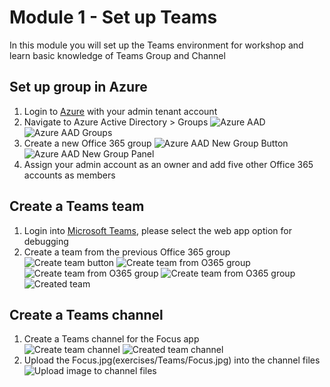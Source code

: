 # Module 1 - Set up Teams  
In this module you will set up the Teams environment for workshop and learn basic knowledge of Teams Group and Channel  

## Set up group in Azure
1. Login to [Azure](https://portal.azure.com) with your admin tenant account 
2. Navigate to Azure Active Directory > Groups 
![Azure AAD](imgs/aad.PNG "Azure active directory") 
![Azure AAD Groups](imgs/aadgroup.png "Azure AAD Groups") 
3. Create a new Office 365 group 
![Azure AAD New Group Button](imgs/addnewgroup1.png "Azure AAD New Group Button") 
![Azure AAD New Group Panel](imgs/addnewgroup2.png "Azure AAD New Group Panel") 
4. Assign your admin account as an owner and add five other Office 365 accounts as members 

## Create a Teams team  
1. Login into [Microsoft Teams](https://teams.microsoft.com), please select the web app option for debugging  
2. Create a team from the previous Office 365 group  
![Create team button](imgs/createTeamsBtn.PNG "Create team button")
![Create team from O365 group](imgs/createTeamsfrom.PNG "Create team from O365 group")
![Create team from O365 group](imgs/createTeamsfromO365.PNG "Create team from O365 group")
![Create team from O365 group](imgs/createTeamsfromO365group.PNG "Create team from O365 group")
![Created team](imgs/createTeamsResult.PNG "Created team")

## Create a Teams channel  
1. Create a Teams channel for the Focus app  
![Create team channel](imgs/CreateChannel.PNG "Create team channel")
![Created team channel](imgs/CreateChannelResult.PNG "Created team channel")  
2. Upload the Focus.jpg(exercises/Teams/Focus.jpg) into the channel files
![Upload image to channel files](imgs/channelFileUpload.PNG "Upload image to channel files")

